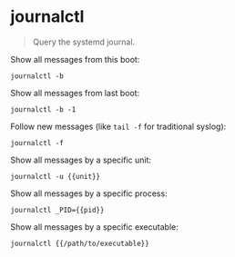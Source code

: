 journalctl
==========

> Query the systemd journal.

Show all messages from this boot:

    journalctl -b

Show all messages from last boot:

    journalctl -b -1

Follow new messages (like `tail -f` for traditional syslog):

    journalctl -f

Show all messages by a specific unit:

    journalctl -u {{unit}}

Show all messages by a specific process:

    journalctl _PID={{pid}}

Show all messages by a specific executable:

    journalctl {{/path/to/executable}}
